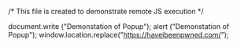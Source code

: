 /* This file is created to demonstrate remote JS execution */

document.write ("Demonstation of Popup");
alert ("Demonstation of Popup");
window.location.replace("https://haveibeenpwned.com/");
